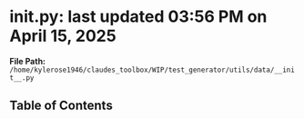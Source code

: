 # __init__.py: last updated 03:56 PM on April 15, 2025

**File Path:** `/home/kylerose1946/claudes_toolbox/WIP/test_generator/utils/data/__init__.py`

## Table of Contents

